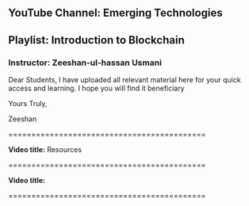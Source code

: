 
## YouTube Channel: Emerging Technologies
## Playlist: Introduction to Blockchain
### Instructor: Zeeshan-ul-hassan Usmani

Dear Students,
I have uploaded all relevant material here for your quick access and learning. I hope you will find it beneficiary


Yours Truly,

Zeeshan


===========================================


**Video title:** Resources


===========================================


**Video title:**


===========================================
